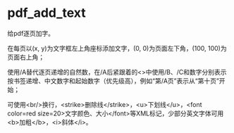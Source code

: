 # pdf_add_text
给pdf逐页加字。

在每页以(x, y)为文字框左上角座标添加文字，(0, 0)为页面左下角，(100, 100)为页面右上角；

使用/A替代逐页递增的自然数，在/A后紧跟着的<>中使用/B、/C和数字分别表示按书签递增、中文数字和起始数字（优先级高），例如“第/A</C10>页”表示从“第十页”开始；

可使用<br\/>换行，\<strike>删除线<\/strike>，\<u>下划线<\/u>，\<font color=red size=20>文字颜色、大小<\/font>等XML标记，少部分英文字体可用\<b>加粗<\/b>，\<i>斜体<\/i>。
